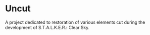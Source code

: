 # Uncut
A project dedicated to restoration of various elements cut during the development of S.T.A.L.K.E.R.: Clear Sky.
